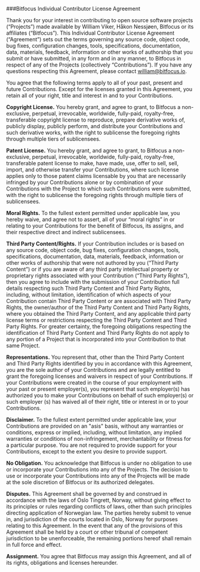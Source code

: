 
###Bitfocus Individual Contributor License Agreement

Thank you for your interest in contributing to open source software projects (“Projects”) made available by William Viker, Håkon Nessjøen, Bitfocus or its affiliates (“Bitfocus”). This Individual Contributor License Agreement (“Agreement”) sets out the terms governing any source code, object code, bug fixes, configuration changes, tools, specifications, documentation, data, materials, feedback, information or other works of authorship that you submit or have submitted, in any form and in any manner, to Bitfocus in respect of any of the Projects (collectively “Contributions”). If you have any questions respecting this Agreement, please contact william@bitfocus.io.


You agree that the following terms apply to all of your past, present and future Contributions. Except for the licenses granted in this Agreement, you retain all of your right, title and interest in and to your Contributions.


**Copyright License.** You hereby grant, and agree to grant, to Bitfocus a non-exclusive, perpetual, irrevocable, worldwide, fully-paid, royalty-free, transferable copyright license to reproduce, prepare derivative works of, publicly display, publicly perform, and distribute your Contributions and such derivative works, with the right to sublicense the foregoing rights through multiple tiers of sublicensees.


**Patent License.** You hereby grant, and agree to grant, to Bitfocus a non-exclusive, perpetual, irrevocable,
worldwide, fully-paid, royalty-free, transferable patent license to make, have made, use, offer to sell, sell,
import, and otherwise transfer your Contributions, where such license applies only to those patent claims
licensable by you that are necessarily infringed by your Contributions alone or by combination of your
Contributions with the Project to which such Contributions were submitted, with the right to sublicense the
foregoing rights through multiple tiers of sublicensees.


**Moral Rights.** To the fullest extent permitted under applicable law, you hereby waive, and agree not to
assert, all of your “moral rights” in or relating to your Contributions for the benefit of Bitfocus, its 
assigns, and their respective direct and indirect sublicensees.


**Third Party Content/Rights.** If your Contribution includes or is based on any source code, object code, bug
fixes, configuration changes, tools, specifications, documentation, data, materials, feedback, information or
other works of authorship that were not authored by you (“Third Party Content”) or if you are aware of any
third party intellectual property or proprietary rights associated with your Contribution (“Third Party Rights”),
then you agree to include with the submission of your Contribution full details respecting such Third Party
Content and Third Party Rights, including, without limitation, identification of which aspects of your
Contribution contain Third Party Content or are associated with Third Party Rights, the owner/author of the
Third Party Content and Third Party Rights, where you obtained the Third Party Content, and any applicable
third party license terms or restrictions respecting the Third Party Content and Third Party Rights. For greater
certainty, the foregoing obligations respecting the identification of Third Party Content and Third Party Rights
do not apply to any portion of a Project that is incorporated into your Contribution to that same Project.


**Representations.** You represent that, other than the Third Party Content and Third Party Rights identified by
you in accordance with this Agreement, you are the sole author of your Contributions and are legally entitled
to grant the foregoing licenses and waivers in respect of your Contributions. If your Contributions were
created in the course of your employment with your past or present employer(s), you represent that such
employer(s) has authorized you to make your Contributions on behalf of such employer(s) or such employer
(s) has waived all of their right, title or interest in or to your Contributions.


**Disclaimer.** To the fullest extent permitted under applicable law, your Contributions are provided on an "asis"
basis, without any warranties or conditions, express or implied, including, without limitation, any implied
warranties or conditions of non-infringement, merchantability or fitness for a particular purpose. You are not
required to provide support for your Contributions, except to the extent you desire to provide support.


**No Obligation.** You acknowledge that Bitfocus is under no obligation to use or incorporate your Contributions
into any of the Projects. The decision to use or incorporate your Contributions into any of the Projects will be
made at the sole discretion of Bitfocus or its authorized delegates.


**Disputes.** This Agreement shall be governed by and construed in accordance with the laws of Oslo Tingrett, Norway, 
without giving effect to its principles or rules regarding conflicts of laws, other than such principles directing 
application of Norwegian law. The parties hereby submit to venue in, and jurisdiction of the courts located in Oslo,
Norway for purposes relating to this Agreement. In the event that any of the provisions of this Agreement shall 
be held by a court or other tribunal of competent jurisdiction to be unenforceable, the remaining portions hereof 
shall remain in full force and effect.


**Assignment.** You agree that Bitfocus may assign this Agreement, and all of its rights, obligations and licenses
hereunder.
